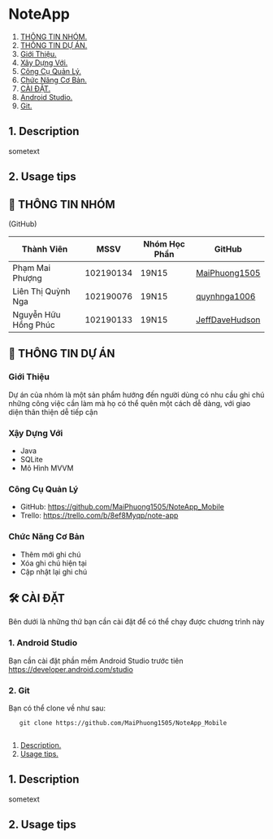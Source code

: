 
# NoteApp

1. [ THÔNG TIN NHÓM. ](#desc)
2. [ THÔNG TIN DỰ ÁN. ](#desc)
3. [ Giới Thiệu. ](#usage)
2. [ Xây Dựng Với. ](#usage)
2. [ Công Cụ Quản Lý. ](#usage)
2. [ Chức Năng Cơ Bản. ](#usage)
1. [ CÀI ĐẶT. ](#desc)
2. [ Android Studio. ](#usage)
2. [ Git. ](#usage)

<a name="desc"></a>
## 1. Description

sometext

<a name="usage"></a>
## 2. Usage tips

## 🚀 THÔNG TIN NHÓM
(GitHub)

| Thành Viên             | MSSV        | Nhóm Học Phần| GitHub                                            |
| -----------------      | ----------- |--------------|-------------------------------------------------  |
| Phạm Mai Phượng        | 102190134   |19N15         |[MaiPhuong1505](https://github.com/MaiPhuong1505)  |
| Liên Thị Quỳnh Nga     | 102190076   |19N15         |[quynhnga1006](https://github.com/quynhnga1006)    |
| Nguyễn Hữu Hồng Phúc   | 102190133   |19N15         |[JeffDaveHudson](https://github.com/JeffDaveHudson)|


## 👋 THÔNG TIN DỰ ÁN
### Giới Thiệu

Dự án của nhóm là một sản phẩm hướng đến người dùng có nhu cầu ghi chú
những công việc cần làm mà họ có thể quên một cách dễ dàng, với giao 
diện thân thiện dễ tiếp cận

### Xậy Dựng Với 
- Java
- SQLite
- Mô Hình MVVM

### Công Cụ Quản Lý
- GitHub: https://github.com/MaiPhuong1505/NoteApp_Mobile
- Trello: https://trello.com/b/8ef8Myqp/note-app 

### Chức Năng Cơ Bản 
- Thêm mới ghi chú
- Xóa ghi chú hiện tại
- Cập nhật lại ghi chú

## 🛠 CÀI ĐẶT
Bên dưới là những thứ bạn cần cài đặt để có thể chạy được chương trình này
### 1. Android Studio
Bạn cần cài đặt phần mềm Android Studio trước tiên
https://developer.android.com/studio 

### 2. Git
Bạn có thể clone về như sau:
```
   git clone https://github.com/MaiPhuong1505/NoteApp_Mobile
  
```













 1. [ Description. ](#desc)
2. [ Usage tips. ](#usage)

<a name="desc"></a>
## 1. Description

sometext

<a name="usage"></a>
## 2. Usage tips